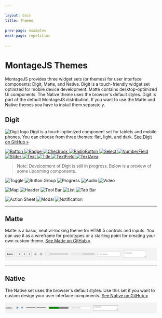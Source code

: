 ```yaml
---

layout: docs
title: Themes

prev-page: examples
next-page: repetition

---
```


# MontageJS Themes

MontageJS provides three widget sets (or themes) for user interface components: Digit, Matte, and Native. Digit is a touch-friendly widget set optimzed for mobile device development. Matte contains desktop-optimized UI components. The Native theme uses the browser's default styles. Digit is part of the default MontageJS distribution. If you want to use the Matte and Native themes you have to install them separately.

## Digit

<img class="float-img" src="https://raw.github.com/simurai/digit/edge/overview/assets/images/icon.png" alt="Digit logo">
Digit is a touch-optimized component set for tablets and mobile phones. You can choose from three themes: flat, light, and dark. <a href="https://github.com/montagejs/digit" target="_blank">See Digit on GitHub »</a>

[ ![Button](https://raw.github.com/montagejs/digit/master/ui/button.reel/screenshot.png) ](https://github.com/montagejs/digit/tree/master/ui/button.reel)
[ ![Badge](https://raw.github.com/montagejs/digit/master/ui/badge.reel/screenshot.png) ](https://github.com/montagejs/digit/tree/master/ui/badge.reel)
[ ![Checkbox](https://raw.github.com/montagejs/digit/master/ui/checkbox.reel/screenshot.png) ](https://github.com/montagejs/digit/tree/master/ui/checkbox.reel)
[ ![RadioButton](https://raw.github.com/montagejs/digit/master/ui/radio-button.reel/screenshot.png) ](https://github.com/montagejs/digit/tree/master/ui/radio-button.reel)
[ ![Select](https://raw.github.com/montagejs/digit/master/ui/select.reel/screenshot.png) ](https://github.com/montagejs/digit/tree/master/ui/select.reel)
[ ![NumberField](https://raw.github.com/montagejs/digit/master/ui/number-field.reel/screenshot.png) ](https://github.com/montagejs/digit/tree/master/ui/number-field.reel)
[ ![Slider](https://raw.github.com/montagejs/digit/master/ui/slider.reel/screenshot.png) ](https://github.com/montagejs/digit/tree/master/ui/slider.reel)
[ ![Text](https://raw.github.com/montagejs/digit/master/ui/text.reel/screenshot.png) ](https://github.com/montagejs/digit/tree/master/ui/text.reel)
[ ![Title](https://raw.github.com/montagejs/digit/master/ui/title.reel/screenshot.png) ](https://github.com/montagejs/digit/tree/master/ui/title.reel)
[ ![TextField](https://raw.github.com/montagejs/digit/master/ui/text-field.reel/screenshot.png) ](https://github.com/montagejs/digit/tree/master/ui/text-field.reel)
[ ![TextArea](https://raw.github.com/montagejs/digit/master/ui/text-area.reel/screenshot.png) ](https://github.com/montagejs/digit/tree/master/ui/text-area.reel)

> Note: Development of Digit is still in progress. Below is a preview of some upcoming components.

![Toggle](https://raw.github.com/simurai/digit/edge/ui/toggle.reel/screenshot.png)
![Button Group](https://raw.github.com/simurai/digit/edge/ui/button-group.reel/screenshot.png)
![Progress](https://raw.github.com/simurai/digit/edge/ui/progress.reel/screenshot.png)
![Audio](https://raw.github.com/simurai/digit/edge/ui/audio.reel/screenshot.png)
![Video](https://raw.github.com/simurai/digit/edge/ui/video.reel/screenshot.png)

![Map](https://raw.github.com/simurai/digit/edge/ui/map.reel/screenshot.png)
![Header](https://raw.github.com/simurai/digit/edge/ui/header.reel/screenshot.png)
![Tool Bar](https://raw.github.com/simurai/digit/edge/ui/tool-bar.reel/screenshot.png)
![List](https://raw.github.com/simurai/digit/edge/ui/list.reel/screenshot.png)
![Tab Bar](https://raw.github.com/simurai/digit/edge/ui/tab-bar.reel/screenshot.png)

![Action Sheet](https://raw.github.com/simurai/digit/edge/ui/action-sheet.reel/screenshot.png)
![Modal](https://raw.github.com/simurai/digit/edge/ui/modal.reel/screenshot.png)
![Notification](https://raw.github.com/simurai/digit/edge/ui/notification.reel/screenshot.png)

-----

## Matte

Matte is a basic, neutral-looking theme for HTML5 controls and inputs. You can use it as a wireframe for prototypes or a starting point for creating your own custom theme. <a href="https://github.com/montagejs/matte" target="_blank">See Matte on GitHub »</a>

![Matte](/images/themes/matte.png)

-----

## Native

The Native set uses the browser's default styles. Use this set if you want to custom design your user interface components. <a href="https://github.com/montagejs/native" target="_blank">See Native on GitHub »</a>

![Native](/images/themes/native.png)
